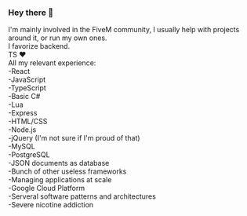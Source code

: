 ### Hey there 👋
I'm mainly involved in the FiveM community, I usually help with projects around it, or run my own ones. <br>
I favorize backend. <br>
TS ❤ <br>
All my relevant experience: <br>
-React <br>
-JavaScript <br>
-TypeScript <br>
-Basic C# <br>
-Lua <br>
-Express <br>
-HTML/CSS <br>
-Node.js <br>
-jQuery (I'm not sure if I'm proud of that) <br>
-MySQL <br>
-PostgreSQL <br>
-JSON documents as database <br>
-Bunch of other useless frameworks <br>
-Managing applications at scale <br>
-Google Cloud Platform<br>
-Serveral software patterns and architectures<br>
-Severe nicotine addiction <br>

